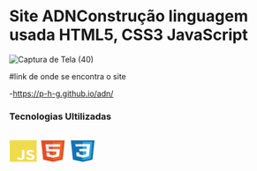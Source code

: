 # Site ADNConstrução linguagem usada HTML5, CSS3 JavaScript 

 ![Captura de Tela (40)](https://user-images.githubusercontent.com/82975004/183299876-13a7c70e-f337-4c8b-9a20-cf986195271e.png)


#link de onde se encontra o site

-https://p-h-g.github.io/adn/

 <h3>Tecnologias Ultilizadas</h3>
  
 <div style="display: inline_block"><br>
  <img align="center" alt="Rafa-Js" height="40" width="50" src="https://raw.githubusercontent.com/devicons/devicon/master/icons/javascript/javascript-plain.svg">   
  <img align="center" alt="Rafa-HTML" height="40" width="50" src="https://raw.githubusercontent.com/devicons/devicon/master/icons/html5/html5-original.svg">
  <img align="center" alt="Rafa-CSS" height="40" width="50" src="https://raw.githubusercontent.com/devicons/devicon/master/icons/css3/css3-original.svg">


